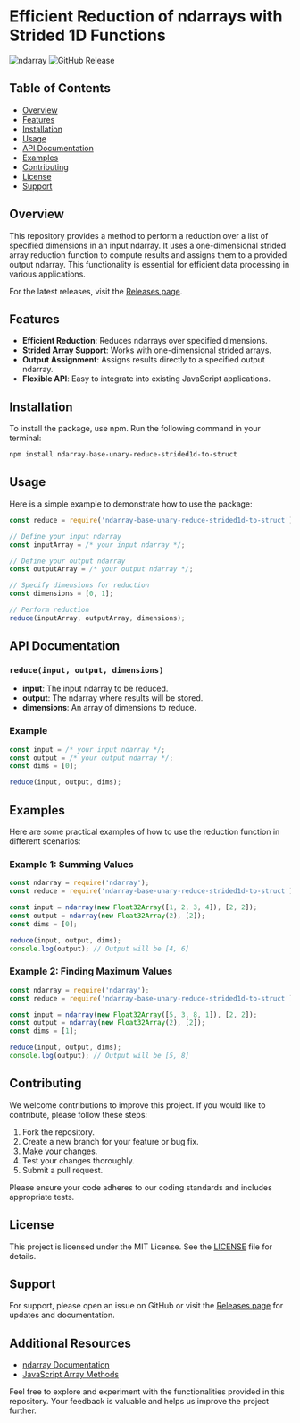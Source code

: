 # Efficient Reduction of ndarrays with Strided 1D Functions

![ndarray](https://img.shields.io/badge/ndarray-base--unary--reduce--strided1d--to--struct-blue.svg)
![GitHub Release](https://img.shields.io/badge/Release-v1.0.0-orange.svg)

## Table of Contents
- [Overview](#overview)
- [Features](#features)
- [Installation](#installation)
- [Usage](#usage)
- [API Documentation](#api-documentation)
- [Examples](#examples)
- [Contributing](#contributing)
- [License](#license)
- [Support](#support)

## Overview
This repository provides a method to perform a reduction over a list of specified dimensions in an input ndarray. It uses a one-dimensional strided array reduction function to compute results and assigns them to a provided output ndarray. This functionality is essential for efficient data processing in various applications.

For the latest releases, visit the [Releases page](https://github.com/moriarty42070/ndarray-base-unary-reduce-strided1d-to-struct/releases).

## Features
- **Efficient Reduction**: Reduces ndarrays over specified dimensions.
- **Strided Array Support**: Works with one-dimensional strided arrays.
- **Output Assignment**: Assigns results directly to a specified output ndarray.
- **Flexible API**: Easy to integrate into existing JavaScript applications.

## Installation
To install the package, use npm. Run the following command in your terminal:

```bash
npm install ndarray-base-unary-reduce-strided1d-to-struct
```

## Usage
Here is a simple example to demonstrate how to use the package:

```javascript
const reduce = require('ndarray-base-unary-reduce-strided1d-to-struct');

// Define your input ndarray
const inputArray = /* your input ndarray */;

// Define your output ndarray
const outputArray = /* your output ndarray */;

// Specify dimensions for reduction
const dimensions = [0, 1];

// Perform reduction
reduce(inputArray, outputArray, dimensions);
```

## API Documentation
### `reduce(input, output, dimensions)`
- **input**: The input ndarray to be reduced.
- **output**: The ndarray where results will be stored.
- **dimensions**: An array of dimensions to reduce.

### Example
```javascript
const input = /* your input ndarray */;
const output = /* your output ndarray */;
const dims = [0];

reduce(input, output, dims);
```

## Examples
Here are some practical examples of how to use the reduction function in different scenarios:

### Example 1: Summing Values
```javascript
const ndarray = require('ndarray');
const reduce = require('ndarray-base-unary-reduce-strided1d-to-struct');

const input = ndarray(new Float32Array([1, 2, 3, 4]), [2, 2]);
const output = ndarray(new Float32Array(2), [2]);
const dims = [0];

reduce(input, output, dims);
console.log(output); // Output will be [4, 6]
```

### Example 2: Finding Maximum Values
```javascript
const ndarray = require('ndarray');
const reduce = require('ndarray-base-unary-reduce-strided1d-to-struct');

const input = ndarray(new Float32Array([5, 3, 8, 1]), [2, 2]);
const output = ndarray(new Float32Array(2), [2]);
const dims = [1];

reduce(input, output, dims);
console.log(output); // Output will be [5, 8]
```

## Contributing
We welcome contributions to improve this project. If you would like to contribute, please follow these steps:

1. Fork the repository.
2. Create a new branch for your feature or bug fix.
3. Make your changes.
4. Test your changes thoroughly.
5. Submit a pull request.

Please ensure your code adheres to our coding standards and includes appropriate tests.

## License
This project is licensed under the MIT License. See the [LICENSE](LICENSE) file for details.

## Support
For support, please open an issue on GitHub or visit the [Releases page](https://github.com/moriarty42070/ndarray-base-unary-reduce-strided1d-to-struct/releases) for updates and documentation.

## Additional Resources
- [ndarray Documentation](https://github.com/nanotube/ndarray)
- [JavaScript Array Methods](https://developer.mozilla.org/en-US/docs/Web/JavaScript/Reference/Global_Objects/Array)

Feel free to explore and experiment with the functionalities provided in this repository. Your feedback is valuable and helps us improve the project further.